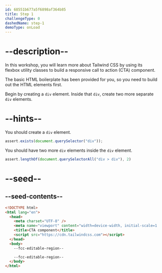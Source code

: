 ```yaml
---
id: 68551b677a5f6898af364b85
title: Step 1
challengeType: 0
dashedName: step-1
demoType: onLoad
---
```


# --description--

In this workshop, you will learn more about Tailwind CSS by using its flexbox utility classes to build a responsive call to action (CTA) component.

The basic HTML boilerplate has been provided for you, so you need to build out the HTML elements first.

Begin by creating a `div` element. Inside that `div`, create two more separate `div` elements.

# --hints--

You should create a `div` element.

```js
assert.exists(document.querySelector("div"));
```

You should have two more `div` elements inside the `div` element.

```js
assert.lengthOf(document.querySelectorAll("div > div"), 2)
```

# --seed--

## --seed-contents--

```html
<!DOCTYPE html>
<html lang="en">
  <head>
    <meta charset="UTF-8" />
    <meta name="viewport" content="width=device-width, initial-scale=1.0" />
    <title>CTA component</title>
    <script src="https://cdn.tailwindcss.com"></script>
  </head>
  <body>
    --fcc-editable-region--

    --fcc-editable-region--
  </body>
</html>
```
